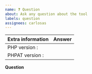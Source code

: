 ```yaml
---
name: ❓ Question
about: Ask any question about the tool
labels: question
assignees: carlosas
---
```


| Extra information | Answer
| ------------------| ---------------
| PHP version :     | <!-- x.y.z -->
| PHPAT version :   | <!-- x.y.z -->

**Question**
<!-- Extense question or issue with all possible context. -->
